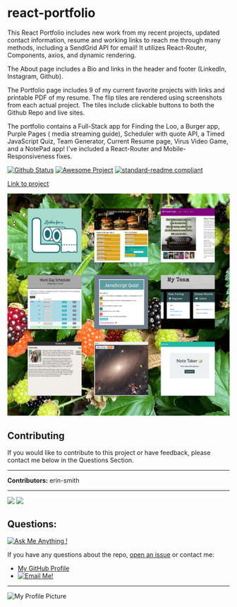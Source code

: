 # react-portfolio
  
This React Portfolio includes new work from my recent projects, updated contact information, resume and working links to reach me through many methods, including a SendGrid API for email! It utilizes React-Router, Components, axios, and dynamic rendering.  

The About page includes a Bio and links in the header and footer (LinkedIn, Instagram, Github).

The Portfolio page includes 9 of my current favorite projects with links and printable PDF of my resume. The flip tiles are rendered using screenshots from each actual project.  The tiles include clickable buttons to both the Github Repo and live sites.

The portfolio contains a Full-Stack app for Finding the Loo, a Burger app, Purple Pages ( media streaming guide), Scheduler with quote API, a Timed JavaScript Quiz, Team Generator, Current Resume page, Virus Video Game, and a NotePad app! I've included a React-Router and Mobile-Responsiveness fixes.

[![Github Status](https://img.shields.io/badge/build-passing-green.svg)](https://shields.io/)
[![Awesome Project](https://img.shields.io/badge/%F0%9F%A4%A9-Awesome%20project-blueviolet.svg)](https://shields.io/)
[![standard-readme compliant](https://img.shields.io/badge/readme%20style-standard-brightgreen.svg?style=flat-square)](https://github.com/RichardLitt/standard-readme)

[Link to project](https://erin-smith.github.io/react-portfolio/)

![Screenshot](react-portfolio/src/images/cards.png)    


## Contributing   
 If you would like to contribute to this project or have feedback, please contact me below in the Questions Section.  

***
 **Contributors:** erin-smith   
***  

[![](https://sourcerer.io/fame/erin-smith/erin-smith/react-portfolio/images/0)](https://sourcerer.io/fame/erin-smith/erin-smith/react-portfolio/links/0)
[![](https://sourcerer.io/fame/erin-smith/erin-smith/react-portfolio/images/1)](https://sourcerer.io/fame/erin-smith/erin-smith/react-portfolio/links/1)  


## Questions:  
[![Ask Me Anything !](https://img.shields.io/badge/Ask%20me-anything-1abc9c.svg)](https://GitHub.com/erin-smith)  

  If you have any questions about the repo, [open an issue](https://github.com/erin-smith/react-portfolio/issues/new) or contact me:  

* [My GitHub Profile](http://github.com/erin-smith)
* [![Email Me!](https://img.shields.io/badge/email:-erin.acumen@gmail.com-9cf.svg)](<"mailto:erin.acumen@gmail.com">)  

***
![My Profile Picture](https://avatars.githubusercontent.com/erin-smith?size=300)

